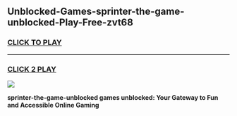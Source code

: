 
## Unblocked-Games-sprinter-the-game-unblocked-Play-Free-zvt68
<h3>
<a href="https://premium76.site?title=sprinter-the-game-unblocked&ref=23A">CLICK TO PLAY</a></h3>
<hr>

<h3>
<a href="https://premium76.site?title=sprinter-the-game-unblocked&ref=23A">CLICK 2 PLAY</a>
  
</h3>

<a href="https://premium76.site?title=sprinter-the-game-unblocked&ref=23A"><img src="https://clearcache.store/games.png"></a>


**sprinter-the-game-unblocked games unblocked: Your Gateway to Fun and Accessible Online Gaming**
